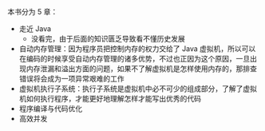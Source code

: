 本书分为 5 章：
- 走近 Java
	- 没看完，由于后面的知识匮乏导致看不懂历史发展
- 自动内存管理：因为程序员把控制内存的权力交给了 Java 虚拟机，所以可以在编码的时候享受自动内存管理的诸多优势，不过也正因为这个原因，一旦出现内存泄漏和溢出方面的问题，如果不了解虚拟机是怎样使用内存的，那排查错误将会成为一项异常艰难的工作
- 虚拟机执行子系统：执行子系统是虚拟机中必不可少的组成部分，了解了虚拟机如何执行程序，才能更好地理解怎样才能写出优秀的代码
- 程序编译与代码优化
- 高效并发










